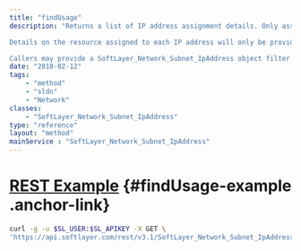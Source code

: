 ```yaml
---
title: "findUsage"
description: "Returns a list of IP address assignment details. Only assigned IP addresses are reported on. IP address assignments are presently only recorded and available for Primary Subnets and their IP addresses. 

Details on the resource assigned to each IP address will only be provided to users with access to the underlying resource. If the user cannot access the resource, a detail record will still be returned for the assignment but without any accompanying resource data. 

Callers may provide a SoftLayer_Network_Subnet_IpAddress object filter as search criteria. A result limit and offset may also be provided. A maximum of 1024 results can be retrieved at a time. "
date: "2018-02-12"
tags:
    - "method"
    - "sldn"
    - "Network"
classes:
    - "SoftLayer_Network_Subnet_IpAddress"
type: "reference"
layout: "method"
mainService : "SoftLayer_Network_Subnet_IpAddress"
---
```


# [REST Example](#findUsage-example) <a href="/article/rest/"><i class="fas fa-question"></i></a> {#findUsage-example .anchor-link} 
```bash
curl -g -u $SL_USER:$SL_APIKEY -X GET \
'https://api.softlayer.com/rest/v3.1/SoftLayer_Network_Subnet_IpAddress/findUsage'
```
